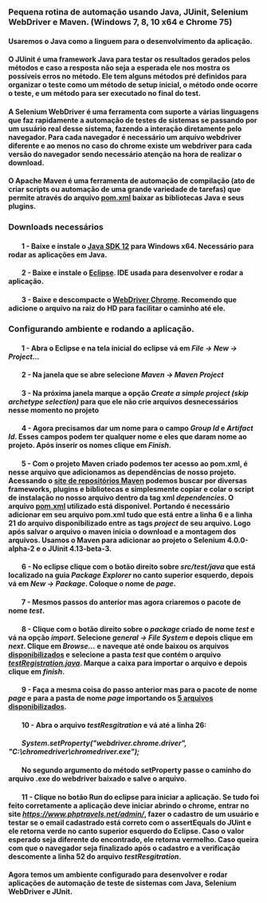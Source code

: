 ### Pequena rotina de automação usando Java, JUinit, Selenium WebDriver e Maven. (Windows 7, 8, 10 x64 e Chrome 75) 
#### Usaremos o Java como a linguem para o desenvolvimento da aplicação. 
#### O JUinit é uma framework Java para testar os resultados gerados pelos métodos e caso a resposta não seja a esperada ele nos mostra os possíveis erros no método. Ele tem alguns métodos pré definidos para organizar o teste como um método de setup inicial, o método onde ocorre o teste, e um método para ser executado no final do test.
#### A Selenium WebDriver é uma ferramenta com suporte a várias linguagens que faz rapidamente a automação de testes de sistemas se passando por um usuário real desse sistema,  fazendo a interação diretamente pelo navegador. Para cada navegador é necessário um arquivo webdriver diferente e ao menos no caso do chrome existe um webdriver para cada versão do navegador sendo necessário atenção na hora de realizar o download. 
#### O Apache Maven é uma ferramenta de automação de compilação (ato de criar scripts ou automação de uma grande variedade de tarefas) que permite através do arquivo [pom.xml](https://github.com/m4theussouza/Desafio00/blob/master/pom.xml) baixar as bibliotecas Java e seus plugins. 

### Downloads necessários

#### &nbsp;&nbsp;&nbsp;&nbsp;&nbsp;&nbsp;&nbsp; 1 - Baixe e instale o [Java SDK 12](https://www.oracle.com/technetwork/java/javase/downloads/jdk12-downloads-5295953.html) para Windows x64. Necessário para rodar as aplicações em Java. 
#### &nbsp;&nbsp;&nbsp;&nbsp;&nbsp;&nbsp;&nbsp; 2 - Baixe e instale o [Eclipse](https://www.eclipse.org/downloads/download.php?file=/oomph/epp/2019-06/R/eclipse-inst-win64.exe). IDE usada para desenvolver e rodar a aplicação.
#### &nbsp;&nbsp;&nbsp;&nbsp;&nbsp;&nbsp;&nbsp; 3 - Baixe e descompacte o [WebDriver Chrome](https://chromedriver.chromium.org/downloads). Recomendo que adicione o arquivo na raiz do HD para facilitar o caminho até ele.
### 
### Configurando ambiente e rodando a aplicação.
#### &nbsp;&nbsp;&nbsp;&nbsp;&nbsp;&nbsp;&nbsp; 1 - Abra o Eclipse e na tela inicial do eclipse vá em _File -> New -> Project..._
#### &nbsp;&nbsp;&nbsp;&nbsp;&nbsp;&nbsp;&nbsp; 2 - Na janela que se abre selecione _Maven -> Maven Project_
#### &nbsp;&nbsp;&nbsp;&nbsp;&nbsp;&nbsp;&nbsp; 3 - Na próxima janela marque a opção _Create a simple project (skip archetype selection)_ para que ele não crie arquivos desnecessários nesse momento no projeto
#### &nbsp;&nbsp;&nbsp;&nbsp;&nbsp;&nbsp;&nbsp; 4 - Agora precisamos dar um nome para o campo _Group Id_ e _Artifact Id_. Esses campos podem ter qualquer nome e eles que daram nome ao projeto. Após inserir os nomes clique em _Finish_. 
#### &nbsp;&nbsp;&nbsp;&nbsp;&nbsp;&nbsp;&nbsp; 5 - Com o projeto Maven criado podemos ter acesso ao pom.xml, é nesse arquivo que adicionamos as dependências de nosso projeto. Acessando o [site de repositórios Maven](https://mvnrepository.com/) podemos buscar por diversas frameworks, plugins e bibliotecas e simplesmente copiar e colar o script de instalação no nosso arquivo dentro da tag xml _dependencies_. O arquivo [pom.xml](https://github.com/m4theussouza/Desafio00/blob/master/pom.xml) utilizado está disponivel. Portando é necessário adicionar em seu arquivo pom.xml tudo que está entre a linha 6 e a linha 21 do arquivo disponibilizado entre as tags _project_ de seu arquivo. Logo após salvar o arquivo o maven inicia o download e a montagem dos arquivos. Usamos o Maven para adicionar ao projeto o Selenium 4.0.0-alpha-2 e o JUinit 4.13-beta-3.
#### &nbsp;&nbsp;&nbsp;&nbsp;&nbsp;&nbsp;&nbsp; 6 - No eclipse clique com o botão direito sobre _src/test/java_ que está localizado na guia _Package Explorer_ no canto superior esquerdo, depois vá em _New -> Package_. Coloque o nome de _page_. 
#### &nbsp;&nbsp;&nbsp;&nbsp;&nbsp;&nbsp;&nbsp; 7 - Mesmos passos do anterior mas agora criaremos o pacote de nome _test_.
#### &nbsp;&nbsp;&nbsp;&nbsp;&nbsp;&nbsp;&nbsp; 8 - Clique com o botão direito sobre o _package_ criado de nome _test_ e vá na opção _import_. Selecione _general -> File System_ e depois clique em _next_. Clique em _Browse..._ e naveque até onde baixou os arquivos [disponibilizados](https://github.com/m4theussouza/Desafio00) e selecione a pasta _test_ que contém o arquivo [_testRegistration.java_](https://github.com/m4theussouza/Desafio00/tree/master/test). Marque a caixa para importar o arquivo e depois clique em _finish_. 
#### &nbsp;&nbsp;&nbsp;&nbsp;&nbsp;&nbsp;&nbsp; 9 - Faça a mesma coisa do passo anterior mas para o pacote de nome _page_ e para a pasta de nome _page_ importando os [5 arquivos disponibilizados](https://github.com/m4theussouza/Desafio00/tree/master/page).
#### &nbsp;&nbsp;&nbsp;&nbsp;&nbsp;&nbsp;&nbsp; 10 - Abra o arquivo _testResgitration_ e vá até a linha 26:
#### &nbsp;&nbsp;&nbsp;&nbsp;&nbsp;&nbsp;&nbsp; _System.setProperty("webdriver.chrome.driver", "C:\\chromedriver\\chromedriver.exe");_
#### &nbsp;&nbsp;&nbsp;&nbsp;&nbsp;&nbsp;&nbsp; No segundo argumento do método setProperty passe o caminho do arquivo .exe do webdriver baixado e salve o arquivo.
#### &nbsp;&nbsp;&nbsp;&nbsp;&nbsp;&nbsp;&nbsp; 11 - Clique no botão Run do eclipse para iniciar a aplicação. Se tudo foi feito corretamente a aplicação deve iniciar abrindo o chrome, entrar no site _https://www.phptravels.net/admin/_, fazer o cadastro de um usuário e testar se o email cadastrado está correto com o assertEquals do JUint e ele retorna verde no canto superior esquerdo do Eclipse. Caso o valor esperado seja diferente do encontrado, ele retorna vermelho. Caso queira com que o navegador seja finalizado após o cadastro e a verificação descomente a linha 52 do arquivo _testResgitration_.
#### Agora temos um ambiente configurado para desenvolver e rodar aplicações de automação de teste de sistemas com Java, Selenium WebDriver e JUnit.
